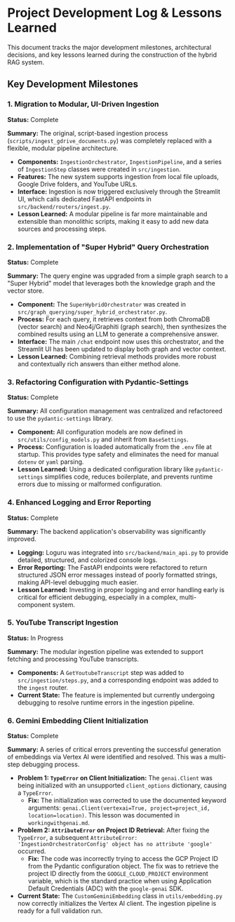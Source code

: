 # Project Development Log & Lessons Learned

This document tracks the major development milestones, architectural decisions, and key lessons learned during the construction of the hybrid RAG system.

## Key Development Milestones

### 1. Migration to Modular, UI-Driven Ingestion
**Status:** Complete

**Summary:** The original, script-based ingestion process (`scripts/ingest_gdrive_documents.py`) was completely replaced with a flexible, modular pipeline architecture.
*   **Components:** `IngestionOrchestrator`, `IngestionPipeline`, and a series of `IngestionStep` classes were created in `src/ingestion`.
*   **Features:** The new system supports ingestion from local file uploads, Google Drive folders, and YouTube URLs.
*   **Interface:** Ingestion is now triggered exclusively through the Streamlit UI, which calls dedicated FastAPI endpoints in `src/backend/routers/ingest.py`.
*   **Lesson Learned:** A modular pipeline is far more maintainable and extensible than monolithic scripts, making it easy to add new data sources and processing steps.

### 2. Implementation of "Super Hybrid" Query Orchestration
**Status:** Complete

**Summary:** The query engine was upgraded from a simple graph search to a "Super Hybrid" model that leverages both the knowledge graph and the vector store.
*   **Component:** The `SuperHybridOrchestrator` was created in `src/graph_querying/super_hybrid_orchestrator.py`.
*   **Process:** For each query, it retrieves context from both ChromaDB (vector search) and Neo4j/Graphiti (graph search), then synthesizes the combined results using an LLM to generate a comprehensive answer.
*   **Interface:** The main `/chat` endpoint now uses this orchestrator, and the Streamlit UI has been updated to display both graph and vector context.
*   **Lesson Learned:** Combining retrieval methods provides more robust and contextually rich answers than either method alone.

### 3. Refactoring Configuration with Pydantic-Settings
**Status:** Complete

**Summary:** All configuration management was centralized and refactoreed to use the `pydantic-settings` library.
*   **Component:** All configuration models are now defined in `src/utils/config_models.py` and inherit from `BaseSettings`.
*   **Process:** Configuration is loaded automatically from the `.env` file at startup. This provides type safety and eliminates the need for manual `dotenv` or `yaml` parsing.
*   **Lesson Learned:** Using a dedicated configuration library like `pydantic-settings` simplifies code, reduces boilerplate, and prevents runtime errors due to missing or malformed configuration.

### 4. Enhanced Logging and Error Reporting
**Status:** Complete

**Summary:** The backend application's observability was significantly improved.
*   **Logging:** Loguru was integrated into `src/backend/main_api.py` to provide detailed, structured, and colorized console logs.
*   **Error Reporting:** The FastAPI endpoints were refactored to return structured JSON error messages instead of poorly formatted strings, making API-level debugging much easier.
*   **Lesson Learned:** Investing in proper logging and error handling early is critical for efficient debugging, especially in a complex, multi-component system.

### 5. YouTube Transcript Ingestion
**Status:** In Progress

**Summary:** The modular ingestion pipeline was extended to support fetching and processing YouTube transcripts.
*   **Components:** A `GetYoutubeTranscript` step was added to `src/ingestion/steps.py`, and a corresponding endpoint was added to the `ingest` router.
*   **Current State:** The feature is implemented but currently undergoing debugging to resolve runtime errors in the ingestion pipeline.

### 6. Gemini Embedding Client Initialization
**Status:** Complete

**Summary:** A series of critical errors preventing the successful generation of embeddings via Vertex AI were identified and resolved. This was a multi-step debugging process.
*   **Problem 1: `TypeError` on Client Initialization:** The `genai.Client` was being initialized with an unsupported `client_options` dictionary, causing a `TypeError`.
    *   **Fix:** The initialization was corrected to use the documented keyword arguments: `genai.Client(vertexai=True, project=project_id, location=location)`. This lesson was documented in `workingwithgenai.md`.
*   **Problem 2: `AttributeError` on Project ID Retrieval:** After fixing the `TypeError`, a subsequent `AttributeError: 'IngestionOrchestratorConfig' object has no attribute 'google'` occurred.
    *   **Fix:** The code was incorrectly trying to access the GCP Project ID from the Pydantic configuration object. The fix was to retrieve the project ID directly from the `GOOGLE_CLOUD_PROJECT` environment variable, which is the standard practice when using Application Default Credentials (ADC) with the `google-genai` SDK.
*   **Current State:** The `CustomGeminiEmbedding` class in `utils/embedding.py` now correctly initializes the Vertex AI client. The ingestion pipeline is ready for a full validation run.
